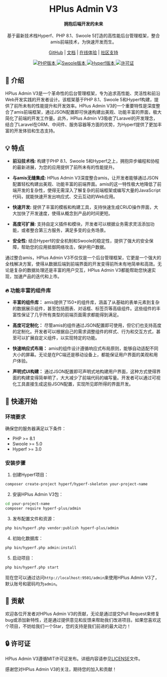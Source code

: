 <div align="center">
    <br/>
<!--     <img src="" alt="HPlus Admin V3 Logo" /> -->
    <h1>HPlus Admin V3</h1>
    <h4>拥抱后端开发的未来</h4>
    <p>基于最新技术栈Hyperf、PHP 8.1、Swoole 5打造的高性能后台管理框架，整合amis前端技术，为快速开发而生。</p>

[GitHub](https://github.com/hyperf-plus/admin) | [文档](您的文档地址) | [在线体验](您的演示地址) | [社区支持](您的社区支持链接)

</div>

<p align="center">
    <a href="https://www.php.net/releases/8.1/zh.php">
        <img src="https://img.shields.io/badge/PHP-8.1-%23777BB4.svg?style=flat-square&logo=php" alt="PHP版本">
    </a>
    <a href="https://www.swoole.com/">
        <img src="https://img.shields.io/badge/Swoole-5-%238B0000.svg?style=flat-square&logo=swoole" alt="Swoole版本">
    </a>
    <a href="https://hyperf.io/">
        <img src="https://img.shields.io/badge/Hyperf-3.1%2B-%23268af1.svg?style=flat-square&logo=hyperf" alt="Hyperf版本">
    </a>
    <a href="LICENSE">
        <img src="https://img.shields.io/badge/license-MIT-%23268af1.svg?style=flat-square" alt="许可证">
    </a>
</p>

## 🚀 介绍

HPlus Admin V3是一个革命性的后台管理框架，专为追求高性能、灵活性和前沿Web开发实践的开发者设计。该框架基于PHP 8.1、Swoole 5和Hyperf构建，提供了前所未有的性能提升和开发效率。HPlus Admin V3的一个重要特性是深度整合了amis前端框架，通过JSON配置即可快速构建出美观、功能丰富的界面，极大简化了前端的开发工作量。此外，HPlus Admin V3吸收了Laravel的开发理念，结合了Laravel在ORM、中间件、服务容器等方面的优势，为Hyperf提供了更加丰富的开发体验和生态支持。

## 💡 特点

- **前沿技术栈:** 构建于PHP 8.1、Swoole 5和Hyperf之上，拥抱异步编程和协程的最新进展，为您的应用提供了前所未有的性能提升。

- **与amis无缝集成:** HPlus Admin V3深度整合amis，让开发者能够通过JSON配置轻松构建出美观、功能丰富的前端界面。amis的这一特性极大地降低了前端开发的复杂性，使得无需深入了解复杂的前端框架或编写大量的JavaScript代码，就能快速开发出响应式、交云互动的Web应用。

- **快速开发:** 提供了丰富的模板和构建工具，支持快速生成CRUD操作界面，大大加快了开发速度，使得从概念到产品的时间更短。

- **高度可扩展:** 支持自定义插件和模块，开发者可以根据业务需求灵活添加功能，或者整合第三方服务，满足多变的业务场景。

- **安全性:** 结合Hyperf的安全机制和Swoole的稳定性，提供了强大的安全保障，帮助您的应用抵御网络攻击，保护用户数据。

通过整合amis，HPlus Admin V3不仅仅是一个后台管理框架，它更是一个强大的全栈解决方案，使得从数据后端到前端界面的开发变得前所未有地简单和高效。无论是复杂的数据处理还是丰富的用户交互，HPlus Admin V3都能帮助您快速实现，加速产品的迭代和上市。

### 🔥 功能丰富的组件库

- **丰富的组件库：** amis提供了150+的组件库，涵盖了从基础的表单元素到复杂的数据展示组件，甚至包括图表、对话框、标签页等高级组件。这些组件的丰富性保证了几乎所有类型的前端页面需求都能得到满足。

- **高度可定制化：** 尽管amis的组件通过JSON配置即可使用，但它们也支持高度的定制化。开发者可以根据自己的需求调整组件的样式、行为和交互方式，甚至可以扩展自定义组件，以实现特定的功能。

- **快速响应式布局：** amis的组件设计遵循响应式布局原则，能够自动适配不同大小的屏幕。无论是在PC端还是移动设备上，都能保证用户界面的美观和用户体验。

- **声明式UI构建：** 通过JSON配置即可声明式地构建用户界面，这种方式使得界面的构建变得简单明了，大大减少了前端代码的编写量。开发者可以通过可视化工具直接生成这些JSON配置，实现所见即所得的界面开发。


## 🚀 快速开始

### 环境要求

确保您的服务器满足以下条件：

- PHP >= 8.1
- Swoole >= 5.0
- Hyperf >= 3.0

### 安装步骤

1. 创建Hyperf项目：

```bash
composer create-project hyperf/hyperf-skeleton your-project-name
```

2. 安装HPlus Admin V3包：

```bash
cd your-project-name
composer require hyperf-plus/admin
```

3. 发布配置文件和资源：

```bash
php bin/hyperf.php vendor:publish hyperf-plus/admin
```

4. 初始化数据库：

```bash
php bin/hyperf.php admin:install
```

5. 启动项目：

```bash
php bin/hyperf.php start
```

现在您可以通过访问`http://localhost:9501/admin`来使用HPlus Admin V3了，默认账号和密码均为`admin`。

## 🤝 贡献

欢迎各位开发者对HPlus Admin V3的贡献，无论是通过提交Pull Request来修复bug或添加新特性，还是通过提供意见和反馈来帮助我们改进项目。如果您喜欢这个项目，不妨给我们一个Star，您的支持是我们前进的最大动力！

## 🔒 许可证

HPlus Admin V3遵循MIT许可证发布。详细内容请参见[LICENSE](LICENSE)文件。

感谢您对HPlus Admin V3的关注，期待您的加入和贡献！
